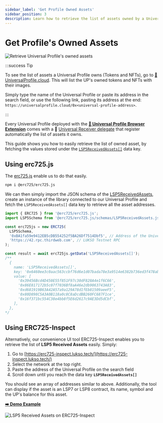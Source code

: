 ```yaml
---
sidebar_label: 'Get Profile Owned Assets'
sidebar_position: 3
description: Learn how to retrieve the list of assets owned by a Universal Profile.
---
```


# Get Profile's Owned Assets

![Retrieve Universal Profile's owned assets](../img/retrieved-up-owned-assets.png)

:::success Tip

To see the list of assets a Universal Profile owns (Tokens and NFTs), go to [🔗 UniversalProfile.cloud](https://universalprofile.cloud/). This will list the UP's owned tokens and NFTs with their images.

Simply type the name of the Universal Profile or paste its address in the search field, or use the following link, pasting its address at the end: `https://universalprofile.cloud/0x<universal-profile-address>`.

:::

Every Universal Profile deployed with the [**🧩 Universal Profile Browser Extension**](/install-up-browser-extension) comes with a 📢 [Universal Receiver delegate](../../../standards/accounts/lsp1-universal-receiver-delegate.md) that register automatically the list of assets it owns.

This guide shows you how to easily retrieve the list of owned asset, by fetching the values stored under the [`LSP5ReceivedAssets[]`](../../../standards/metadata/lsp5-received-assets.md#lsp5receivedassets) data key.

## Using erc725.js

The [erc725.js](../../../tools/dapps/erc725js/getting-started.md) enable us to do that easily.

```bash
npm i @erc725/erc725.js
```

We can then simply import the JSON schema of the [LSP5ReceivedAssets](../../../standards/metadata/lsp5-received-assets.md), create an instance of the library connected to our Universal Profile and fetch the `LSP5ReceivedAssets[]` data key to retrieve all the asset addresses.

```ts
import { ERC725 } from '@erc725/erc725.js';
import LSP5Schema from '@erc725/erc725.js/schemas/LSP5ReceivedAssets.json';

const erc725js = new ERC725(
  LSP5Schema,
  '0xBA1fa59e9412EB5cDB554252f5BA26Df7514Dbf5', // Address of the Universal Profile
  'https://42.rpc.thirdweb.com', // LUKSO Testnet RPC
);

const result = await erc725js.getData('LSP5ReceivedAssets[]');
/**
  {
    name: 'LSP5ReceivedAssets[]',
    key: '0x6460ee3c0aac563ccbf76d6e1d07bada78e3a9514e6382b736ed3f478ab7b90b',
    value: [
      '0x39456Bcd4D450E55f851F97c30dF828A4e1f6C66',
      '0x86E817172b5c07f7036Bf8aA46e2db9063743A83',
      '0xd681919B63A42A57a9a129A78d1fEb81509aeeF5',
      '0x80D898C5A3A0B118a0c8C8aDcdBB260FC687F1ce',
      '0x16f371bc554C38e4bb8f5E6d2617c9AE3Dd5dCbf',
    ],
  },
*/
```

## Using ERC725-Inspect

Alternatively, our convenience UI tool ERC725-Inspect enables you to retrieve the list of **LSP5 Received Assets** easily. Simply:

1. Go to [https://erc725-inspect.lukso.tech/](https://erc725-inspect.lukso.tech/)
2. Select the network at the top right.
3. Paste the address of the Universal Profile on the search field
4. Scroll down until you reach the data key **`LSP5ReceivedAssets[]`**

You should see an array of addresses similar to above. Additionally, the tool can display if the asset is an LSP7 or LSP8 contract, its name, symbol and the UP's balance for this asset.

[**➡️ Demo Example**](https://erc725-inspect.lukso.tech/inspector?address=0xBA1fa59e9412EB5cDB554252f5BA26Df7514Dbf5&network=mainnet)

![LSP5 Received Assets on ERC725-Inspect](../img/lsp5-received-assets-erc725-inspect.png)
